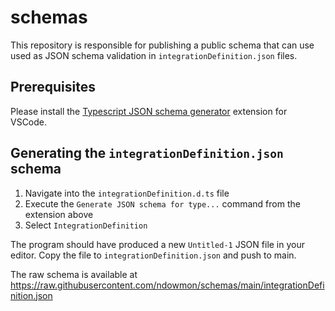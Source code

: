 # schemas

This repository is responsible for publishing a public schema that can use used 
as JSON schema validation in `integrationDefinition.json` files.

## Prerequisites

Please install the [Typescript JSON schema generator](https://marketplace.visualstudio.com/items?itemName=marcoq.vscode-typescript-to-json-schema) 
extension for VSCode.

## Generating the `integrationDefinition.json` schema

1. Navigate into the `integrationDefinition.d.ts` file
2. Execute the `Generate JSON schema for type...` command from the extension above
3. Select `IntegrationDefinition`

The program should have produced a new `Untitled-1` JSON file in your editor. Copy the file to `integrationDefinition.json` and push to main.

The raw schema is available at https://raw.githubusercontent.com/ndowmon/schemas/main/integrationDefinition.json

